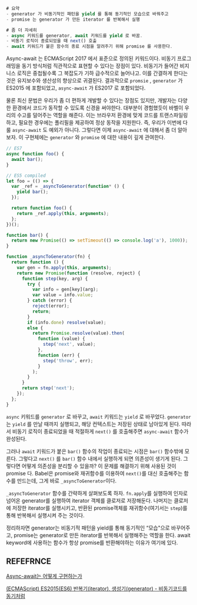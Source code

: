 ```jsx
# 요약
- generator 가 비동기적인 패턴을 yield 를 통해 동기적인 모습으로 바꿔주고
- promise 는 generator 가 만든 iterator 를 반복해서 실행

# 좀 더 자세히
- async 키워드를 generator, await 키워드를 yield 로 바꿈.
- 비동기 로직이 종료되었을 때 next() 호출
- await 키워드가 붙은 함수의 종료 시점을 알려주기 위해 promise 를 사용한다.
```

Async-await 는 ECMAScript 2017 에서 표준으로 정의된 키워드이다. 비동기 프로그래밍을 동기 방식처럼 직관적으로 표현할 수 있다는 장점이 있다. 비동기가 들어간 비지니스 로직은 중첩될수록 그 복잡도가 기하 급수적으로 늘어나고. 이를 간결하게 한다는 것은 유지보수와 생산성의 향상으로 귀결된다. 결과적으로 `promsie` , `generator` 가 ES2015 에 포함되었고, `async-await` 가 ES2017 로 포함되었다.

물론 최신 문법은 우리가 좀 더 편하게 개발할 수 있다는 장점도 있지만, 개발자는 다양한 환경에서 코드가 동작할 수 있도록 신경을 써야한다. 대부분이 경험했듯이 바벨이 우리의 수고를 덜어주는 역할을 해준다. 이는 브라우저 환경에 맞게 코드를 트랜스파일링하고, 필요한 경우에는 폴리필을 제공하여 정상 동작을 지원한다. 즉, 우리가 이번에 다룰 `async-await` 도 예외가 아니다. 그렇다면 이제 `async-await` 에 대해서 좀 더 알아보자. 이 구현체에는 `generator` 와 `promise` 에 대한 내용이 깊게 관여한다.

```jsx
// ES7
async function foo() {
  await bar();
}

// ES5 compiled
let foo = (() => {
  var _ref = _asyncToGenerator(function* () {
    yield bar();
  });

  return function foo() {
    return _ref.apply(this, arguments);
  };
})();

function bar() {
  return new Promise(() => setTimeout(() => console.log('a'), 1000));
}

function _asyncToGenerator(fn) {
  return function () {
    var gen = fn.apply(this, arguments);
    return new Promise(function (resolve, reject) {
      function step(key, arg) {
        try {
          var info = gen[key](arg);
          var value = info.value;
        } catch (error) {
          reject(error);
          return;
        }
        if (info.done) resolve(value);
        else {
          return Promise.resolve(value).then(
            function (value) {
              step('next', value);
            },
            function (err) {
              step('throw', err);
            }
          );
        }
      }
      return step('next');
    });
  };
}
```

`async` 키워드를 `generator` 로 바꾸고, `await` 키워드는 `yield` 로 바꾸었다. `generator` 는 `yield` 를 만날 때까지 실행되고, 해당 컨텍스트는 저장된 상태로 남아있게 된다. 따라서 비동기 로직이 종료되었을 때 적절하게 `next()` 를 호출해주면 `async-await` 함수가 완성된다.

그러나 `await` 키워드가 붙은 `bar()` 함수의 작업이 종료되는 시점은 `bar()` 함수밖에 모른다. 그렇다고 `next()` 를 `bar()` 함수 내에서 실행하게 되면 의존성이 생기게 된다. 그렇다면 어떻게 의존성을 분리할 수 있을까? 이 문제를 해결하기 위해 사용된 것이 promise 다. Babel은 promise와 재귀함수를 이용하여 `next()`를 대신 호출해주는 함수를 만드는데, 그게 바로 `_asyncToGenerator`이다.

`_asyncToGenerator` 함수를 간략하게 살펴보도록 하자. `fn.apply`를 실행하여 인자로 넘어온 generator를 실행하여 iterator 객체를 클로저로 저장해둔다. 나머지는 클로저에 저장한 iterator를 실행시키고, 반환된 promise객체를 재귀함수(여기서는 `step`)를 통해 반복해서 실행시켜 주는 것이다.

정리하자면 generator는 비동기적 패턴을 yield를 통해 동기적인 “모습"으로 바꾸어주고, promise는 generator로 만든 iterator를 반복해서 실행해주는 역할을 한다. await keyword에 사용하는 함수가 항상 promise를 반환해야하는 이유가 여기에 있다.

## REFEFRNCE

[Async-await는 어떻게 구현하는가](https://medium.com/@la.place/async-await%EB%8A%94-%EC%96%B4%EB%96%BB%EA%B2%8C-%EA%B5%AC%ED%98%84%ED%95%98%EB%8A%94%EA%B0%80-fa08a3157647)

[(ECMAScript) ES2015(ES6) 반복기(iterator), 생성기(generator) - 비동기코드를 동기처럼](https://www.zerocho.com/category/ECMAScript/post/579b34e3062e76a002648af5)
